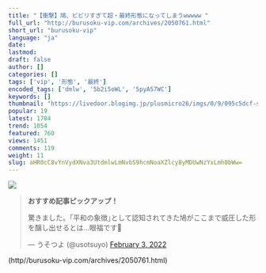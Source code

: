 ```yaml
---
title: "【衝撃】鳩、ビビリすぎて超・最終形態になってしまうwwwww "
full_url: "http://burusoku-vip.com/archives/2050761.html"
short_url: "burusoku-vip"
language: "ja"
date: 
lastmod: 
draft: false
author: []
categories: []
tags: ['vip', '形態', '最終']
encoded_tags: ['dmlw', '5b2i5oWL', '5pyA57WC']
keywords: []
thumbnail: "https://livedoor.blogimg.jp/plusmicro26/imgs/0/9/095c5dcf-s.png"
popular: 19
latest: 1704
trend: 1054
featured: 760
views: 1451
comments: 119
weight: 11
slug: aHR0cC8vYnVydXNva3UtdmlwLmNvbS9hcmNoaXZlcy8yMDUwNzYxLmh0bWw=
---
```


![](https://livedoor.blogimg.jp/plusmicro26/imgs/0/9/095c5dcf-s.png)

<blockquote class='twitter-tweet'><p><b>おすすめ記事ピックアップ！</b></p><p lang='ja' dir='ltr'>驚きました。｢平和の象徴｣として認知されてきた鳩がここまで威圧した形を醸し出せるとは…眼福です🙏</p>— うそつよ (@usotsuyo) <a href='https//twitter.com/usotsuyo/status/1489212612424323073?ref_src=twsrc%5Etfw'>February 3, 2022</a></blockquote> 

(http//burusoku-vip.com/archives/2050761.html)
